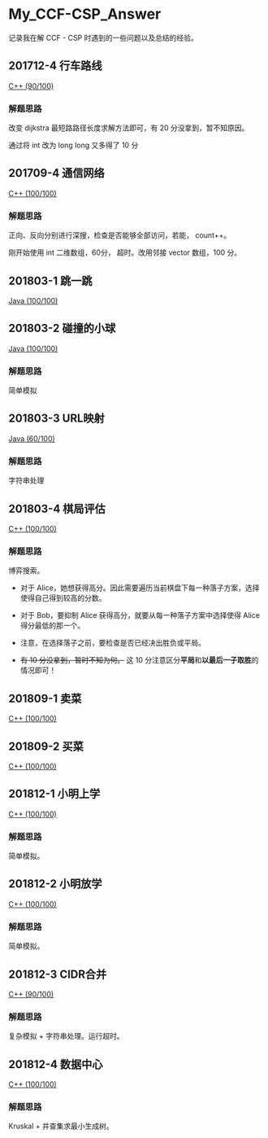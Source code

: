 # My_CCF-CSP_Answer
记录我在解 CCF - CSP 时遇到的一些问题以及总结的经验。

## 201712-4 行车路线

[C++ (90/100)](https://github.com/Heliovic/My_CCF-CSP_Answer/blob/master/201712/20171204/main.cpp)

### 解题思路

改变 dijkstra 最短路路径长度求解方法即可，有 20 分没拿到，暂不知原因。

通过将 int 改为 long long 又多得了 10 分

## 201709-4 通信网络

[C++ (100/100)](https://github.com/Heliovic/My_CCF-CSP_Answer/blob/master/201709/20170904/main.cpp)

### 解题思路

正向、反向分别进行深搜，检查是否能够全部访问，若能， count++。

刚开始使用 int 二维数组，60分， 超时。改用邻接 vector 数组，100 分。

## 201803-1 跳一跳

[Java (100/100)](https://github.com/Heliovic/My_CCF-CSP_Answer/blob/master/201803/20180301/Main.java)

## 201803-2 碰撞的小球

[Java (100/100)](https://github.com/Heliovic/My_CCF-CSP_Answer/blob/master/201803/20180302/Main.java)

### 解题思路

简单模拟

## 201803-3 URL映射

[Java (60/100)](https://github.com/Heliovic/My_CCF-CSP_Answer/blob/master/201803/20180303/Main.java)

### 解题思路

字符串处理

## 201803-4 棋局评估

[C++ (100/100)](https://github.com/Heliovic/My_CCF-CSP_Answer/blob/master/201803/20180304/main.cpp)

### 解题思路

博弈搜索。

* 对于 Alice，她想获得高分。因此需要遍历当前棋盘下每一种落子方案，选择使得自己得到较高的分数。

* 对于 Bob，要抑制 Alice 获得高分，就要从每一种落子方案中选择使得 Alice 得分最低的那一个。

* 注意，在选择落子之前，要检查是否已经决出胜负或平局。

* ~~有 10 分没拿到，暂时不知为何。~~ 这 10 分注意区分**平局**和**以最后一子取胜**的情况即可！

## 201809-1 卖菜

[C++ (100/100)](https://github.com/Heliovic/My_CCF-CSP_Answer/blob/master/201809/20180901/main.cpp)

## 201809-2 买菜

[C++ (100/100)](https://github.com/Heliovic/My_CCF-CSP_Answer/blob/master/201809/20181202/main.cpp)

## 201812-1 小明上学

[C++ (100/100)](https://github.com/Heliovic/My_CCF-CSP_Answer/blob/master/201812/20181201/main.cpp)

### 解题思路

简单模拟。

## 201812-2 小明放学

[C++ (100/100)](https://github.com/Heliovic/My_CCF-CSP_Answer/blob/master/201812/20181202/main.cpp)

### 解题思路

简单模拟。

## 201812-3 CIDR合并

[C++ (90/100)](https://github.com/Heliovic/My_CCF-CSP_Answer/blob/master/201812/20181203/main.cpp)

### 解题思路

复杂模拟 + 字符串处理。运行超时。

## 201812-4 数据中心

[C++ (100/100)](https://github.com/Heliovic/My_CCF-CSP_Answer/blob/master/201812/20181204/main.cpp)

### 解题思路

Kruskal + 并查集求最小生成树。
